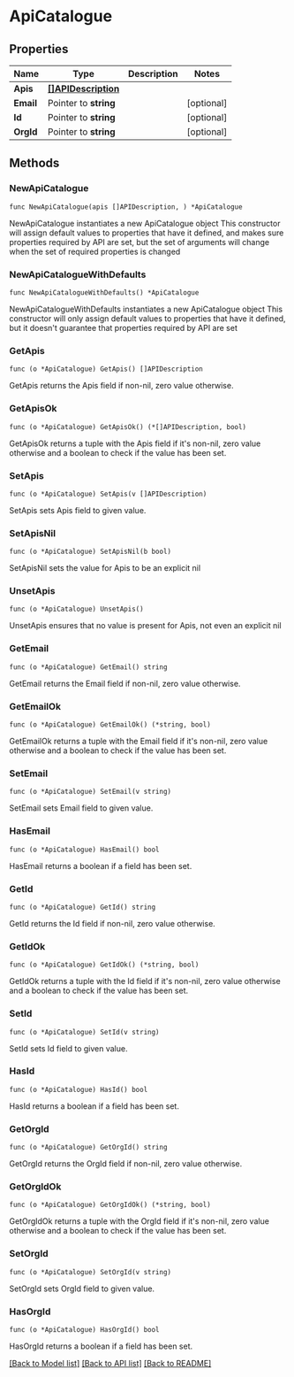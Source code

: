 # ApiCatalogue

## Properties

Name | Type | Description | Notes
------------ | ------------- | ------------- | -------------
**Apis** | [**[]APIDescription**](APIDescription.md) |  | 
**Email** | Pointer to **string** |  | [optional] 
**Id** | Pointer to **string** |  | [optional] 
**OrgId** | Pointer to **string** |  | [optional] 

## Methods

### NewApiCatalogue

`func NewApiCatalogue(apis []APIDescription, ) *ApiCatalogue`

NewApiCatalogue instantiates a new ApiCatalogue object
This constructor will assign default values to properties that have it defined,
and makes sure properties required by API are set, but the set of arguments
will change when the set of required properties is changed

### NewApiCatalogueWithDefaults

`func NewApiCatalogueWithDefaults() *ApiCatalogue`

NewApiCatalogueWithDefaults instantiates a new ApiCatalogue object
This constructor will only assign default values to properties that have it defined,
but it doesn't guarantee that properties required by API are set

### GetApis

`func (o *ApiCatalogue) GetApis() []APIDescription`

GetApis returns the Apis field if non-nil, zero value otherwise.

### GetApisOk

`func (o *ApiCatalogue) GetApisOk() (*[]APIDescription, bool)`

GetApisOk returns a tuple with the Apis field if it's non-nil, zero value otherwise
and a boolean to check if the value has been set.

### SetApis

`func (o *ApiCatalogue) SetApis(v []APIDescription)`

SetApis sets Apis field to given value.


### SetApisNil

`func (o *ApiCatalogue) SetApisNil(b bool)`

 SetApisNil sets the value for Apis to be an explicit nil

### UnsetApis
`func (o *ApiCatalogue) UnsetApis()`

UnsetApis ensures that no value is present for Apis, not even an explicit nil
### GetEmail

`func (o *ApiCatalogue) GetEmail() string`

GetEmail returns the Email field if non-nil, zero value otherwise.

### GetEmailOk

`func (o *ApiCatalogue) GetEmailOk() (*string, bool)`

GetEmailOk returns a tuple with the Email field if it's non-nil, zero value otherwise
and a boolean to check if the value has been set.

### SetEmail

`func (o *ApiCatalogue) SetEmail(v string)`

SetEmail sets Email field to given value.

### HasEmail

`func (o *ApiCatalogue) HasEmail() bool`

HasEmail returns a boolean if a field has been set.

### GetId

`func (o *ApiCatalogue) GetId() string`

GetId returns the Id field if non-nil, zero value otherwise.

### GetIdOk

`func (o *ApiCatalogue) GetIdOk() (*string, bool)`

GetIdOk returns a tuple with the Id field if it's non-nil, zero value otherwise
and a boolean to check if the value has been set.

### SetId

`func (o *ApiCatalogue) SetId(v string)`

SetId sets Id field to given value.

### HasId

`func (o *ApiCatalogue) HasId() bool`

HasId returns a boolean if a field has been set.

### GetOrgId

`func (o *ApiCatalogue) GetOrgId() string`

GetOrgId returns the OrgId field if non-nil, zero value otherwise.

### GetOrgIdOk

`func (o *ApiCatalogue) GetOrgIdOk() (*string, bool)`

GetOrgIdOk returns a tuple with the OrgId field if it's non-nil, zero value otherwise
and a boolean to check if the value has been set.

### SetOrgId

`func (o *ApiCatalogue) SetOrgId(v string)`

SetOrgId sets OrgId field to given value.

### HasOrgId

`func (o *ApiCatalogue) HasOrgId() bool`

HasOrgId returns a boolean if a field has been set.


[[Back to Model list]](../README.md#documentation-for-models) [[Back to API list]](../README.md#documentation-for-api-endpoints) [[Back to README]](../README.md)


